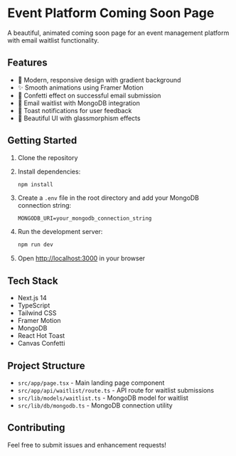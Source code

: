 # Event Platform Coming Soon Page

A beautiful, animated coming soon page for an event management platform with email waitlist functionality.

## Features

- 🎨 Modern, responsive design with gradient background
- ✨ Smooth animations using Framer Motion
- 🎉 Confetti effect on successful email submission
- 📝 Email waitlist with MongoDB integration
- 🔔 Toast notifications for user feedback
- 🎯 Beautiful UI with glassmorphism effects

## Getting Started

1. Clone the repository
2. Install dependencies:
   ```bash
   npm install
   ```

3. Create a `.env` file in the root directory and add your MongoDB connection string:
   ```
   MONGODB_URI=your_mongodb_connection_string
   ```

4. Run the development server:
   ```bash
   npm run dev
   ```

5. Open [http://localhost:3000](http://localhost:3000) in your browser

## Tech Stack

- Next.js 14
- TypeScript
- Tailwind CSS
- Framer Motion
- MongoDB
- React Hot Toast
- Canvas Confetti

## Project Structure

- `src/app/page.tsx` - Main landing page component
- `src/app/api/waitlist/route.ts` - API route for waitlist submissions
- `src/lib/models/waitlist.ts` - MongoDB model for waitlist
- `src/lib/db/mongodb.ts` - MongoDB connection utility

## Contributing

Feel free to submit issues and enhancement requests!
